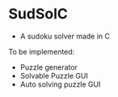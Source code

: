 # SudSolC
 - A sudoku solver made in C

To be implemented:  
 - Puzzle generator
 - Solvable Puzzle GUI
 - Auto solving puzzle GUI